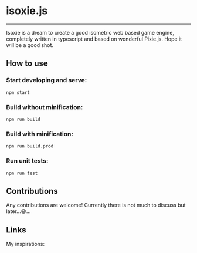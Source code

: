 # isoxie.js
------------------------------

Isoxie is a dream to create a good isometric web based game engine, completely written in typescript and based on wonderful Pixie.js. Hope it will be a good shot.

## How to use

### Start developing and serve:
```npm start```

### Build without minification: 
```npm run build```

### Build with minification: 
```npm run build.prod```

### Run unit tests:
```npm run test```

## Contributions

Any contributions are welcome! Currently there is not much to discuss but later...:smiley:...

## Links

My inspirations:

